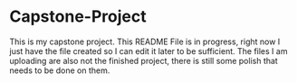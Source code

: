 # Capstone-Project
This is my capstone project. This README File is in progress, right now I just have the file created so I can edit it later to be sufficient. The files I am uploading are also not the finished project, there is still some polish that needs to be done on them.
